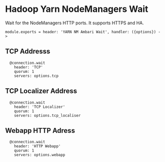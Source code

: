 
# Hadoop Yarn NodeManagers Wait

Wait for the NodeManagers HTTP ports. It supports HTTPS and HA.

    module.exports = header: 'YARN NM Ambari Wait', handler: ({options}) ->

## TCP Addresss

      @connection.wait
        header: 'TCP'
        quorum: 1
        servers: options.tcp

## TCP Localizer Address

      @connection.wait
        header: 'TCP Localizer'
        quorum: 1
        servers: options.tcp_localiser

## Webapp HTTP Adress

      @connection.wait
        header: 'HTTP Webapp'
        quorum: 1
        servers: options.webapp
